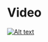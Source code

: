# Video

[![Alt text](https://i9.ytimg.com/vi/ehASx4NIWrA/mq1.jpg?sqp=COSE5IEG&rs=AOn4CLB6rJVagGG3K_eTDRUIBqOuNocqgw)](https://www.youtube.com/watch?v=ehASx4NIWrA&feature=youtu.be)
